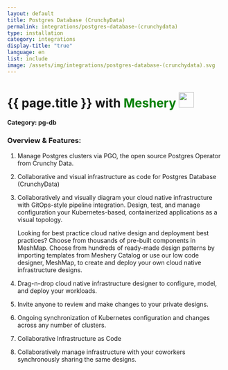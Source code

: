 ```yaml
---
layout: default
title: Postgres Database (CrunchyData)
permalink: integrations/postgres-database-(crunchydata)
type: installation
category: integrations
display-title: "true"
language: en
list: include
image: /assets/img/integrations/postgres-database-(crunchydata).svg
---
```


<h1>{{ page.title }} with <span style="font-weight: bold; color: green;">Meshery</span> <img src="{{ page.image }}" style="width: 35px; height: 35px;" /></h1>


#### Category: pg-db

### Overview & Features:
1. Manage Postgres clusters via PGO, the open source Postgres Operator from Crunchy Data.

2. Collaborative and visual infrastructure as code for Postgres Database (CrunchyData)

4. 
    Collaboratively and visually diagram your cloud native infrastructure with GitOps-style pipeline integration. Design, test, and manage configuration your Kubernetes-based, containerized applications as a visual topology.



    Looking for best practice cloud native design and deployment best practices? Choose from thousands of pre-built components in MeshMap. Choose from hundreds of ready-made design patterns by importing templates from Meshery Catalog or use our low code designer, MeshMap, to create and deploy your own cloud native infrastructure designs.



5. Drag-n-drop cloud native infrastructure designer to configure, model, and deploy your workloads.

6. Invite anyone to review and make changes to your private designs.

7. Ongoing synchronization of Kubernetes configuration and changes across any number of clusters.

8. Collaborative Infrastructure as Code

9. Collaboratively manage infrastructure with your coworkers synchronously sharing the same designs.

